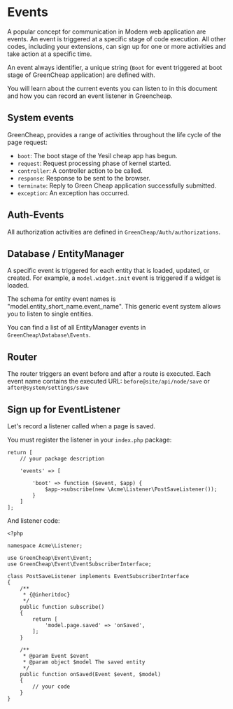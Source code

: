 # Events
A popular concept for communication in Modern web application are events. An event is triggered at a specific stage of code execution. All other codes, including your extensions, can sign up for one or more activities and take action at a specific time.

An event always identifier, a unique string (`Boot` for event triggered at boot stage of GreenCheap application) are defined with.

You will learn about the current events you can listen to in this document and how you can record an event listener in Greencheap.

## System events

GreenCheap, provides a range of activities throughout the life cycle of the page request:


- `boot`: The boot stage of the Yesil cheap app has begun.
- `request`: Request processing phase of kernel started.
- `controller`: A controller action to be called.
- `response`: Response to be sent to the browser.
- `terminate`: Reply to Green Cheap application successfully submitted.
- `exception`: An exception has occurred.


## Auth-Events

All authorization activities are defined in `GreenCheap/Auth/authorizations`.

## Database / EntityManager

A specific event is triggered for each entity that is loaded, updated, or created. For example, a `model.widget.init` event is triggered if a widget is loaded.

The schema for entity event names is "model.entity_short_name.event_name". This generic event system allows you to listen to single entities.

You can find a list of all EntityManager events in `GreenCheap\Database\Events`.

## Router

The router triggers an event before and after a route is executed. Each event name contains the executed URL: `before@site/api/node/save` or `after@system/settings/save`

## Sign up for EventListener

Let's record a listener called when a page is saved.

You must register the listener in your `index.php` package:

```
return [
    // your package description

    'events' => [

        'boot' => function ($event, $app) {
            $app->subscribe(new \Acme\Listener\PostSaveListener());
        }
    ]
];
```

And listener code:

```
<?php

namespace Acme\Listener;

use GreenCheap\Event\Event;
use GreenCheap\Event\EventSubscriberInterface;

class PostSaveListener implements EventSubscriberInterface
{
    /**
     * {@inheritdoc}
     */
    public function subscribe()
    {
        return [
            'model.page.saved' => 'onSaved',
        ];
    }

    /**
     * @param Event $event
     * @param object $model The saved entity
     */
    public function onSaved(Event $event, $model)
    {
        // your code
    }
}
```